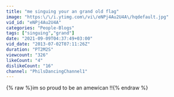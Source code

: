 ```yaml
---
title: "me singuing your an grand old flag"
image: "https:\/\/i.ytimg.com\/vi\/eNPj4Au2U4A\/hqdefault.jpg"
vid_id: "eNPj4Au2U4A"
categories: "People-Blogs"
tags: ["singuing","grand"]
date: "2021-09-09T04:37:49+03:00"
vid_date: "2013-07-02T07:11:26Z"
duration: "PT2M2S"
viewcount: "326"
likeCount: "4"
dislikeCount: "16"
channel: "PhilsDancingChannel1"
---
```

{% raw %}im so proud to be an amewican !!{% endraw %}
